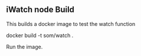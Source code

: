iWatch node Build
--------------

This builds a docker image to test the watch function

docker build  -t som/watch .

Run the image.

